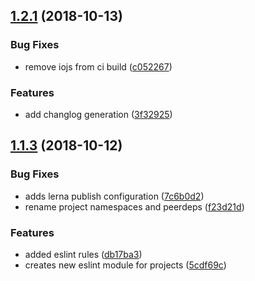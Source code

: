 <a name="1.2.1"></a>
## [1.2.1](https://github.com/joe90joe40/eslint-config-joe-ninety/compare/1.1.3...1.2.1) (2018-10-13)


### Bug Fixes

* remove iojs from ci build ([c052267](https://github.com/joe90joe40/eslint-config-joe-ninety/commit/c052267))


### Features

* add changlog generation ([3f32925](https://github.com/joe90joe40/eslint-config-joe-ninety/commit/3f32925))



<a name="1.1.3"></a>
## [1.1.3](https://github.com/joe90joe40/eslint-config-joe-ninety/compare/5cdf69c...1.1.3) (2018-10-12)


### Bug Fixes

* adds lerna publish configuration ([7c6b0d2](https://github.com/joe90joe40/eslint-config-joe-ninety/commit/7c6b0d2))
* rename project namespaces and peerdeps ([f23d21d](https://github.com/joe90joe40/eslint-config-joe-ninety/commit/f23d21d))


### Features

* added eslint rules ([db17ba3](https://github.com/joe90joe40/eslint-config-joe-ninety/commit/db17ba3))
* creates new eslint module for projects ([5cdf69c](https://github.com/joe90joe40/eslint-config-joe-ninety/commit/5cdf69c))



